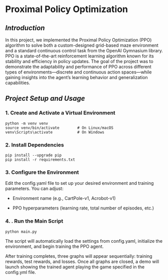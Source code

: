 # Proximal Policy Optimization

## ***Introduction***
In this project, we implemented the Proximal Policy Optimization (PPO) algorithm to solve both a custom-designed grid-based maze environment and a standard continuous control task from the OpenAI Gymnasium library. PPO is a state-of-the-art reinforcement learning algorithm known for its stability and efficiency in policy updates. The goal of the project was to demonstrate the adaptability and performance of PPO across different types of environments—discrete and continuous action spaces—while gaining insights into the agent’s learning behavior and generalization capabilities.


## ***Project Setup and Usage***
### 1. Create and Activate a Virtual Environment
```
python -m venv venv
source venv/bin/activate        # On Linux/macOS
venv\Scripts\activate           # On Windows
```

### 2. Install Dependencies
```
pip install --upgrade pip
pip install -r requirements.txt
```

### 3. Configure the Environment
Edit the config.yaml file to set up your desired environment and training parameters. You can adjust:

- Environment name (e.g., CartPole-v1, Acrobot-v1)

- PPO hyperparameters (learning rate, total number of episodes, etc.)


### 4. . Run the Main Script

```
python main.py
```

The script will automatically load the settings from config.yaml, initialize the environment, and begin training the PPO agent.

After training completes, three graphs will appear sequentially: training rewards, test rewards, and losses. Once all graphs are closed, a demo will launch showing the trained agent playing the game specified in the config.yml file.

